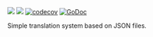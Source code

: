 [![](https://github.com/mbretter/go-translation/actions/workflows/test.yml/badge.svg)](https://github.com/mbretter/go-translation/actions/workflows/test.yml)
[![](https://goreportcard.com/badge/mbretter/go-translation)](https://goreportcard.com/report/mbretter/go-translation "Go Report Card")
[![codecov](https://codecov.io/gh/mbretter/go-translation/graph/badge.svg?token=YMBMKY7W9X)](https://codecov.io/gh/mbretter/go-translation)
[![GoDoc](https://godoc.org/github.com/mbretter/go-translation?status.svg)](https://pkg.go.dev/github.com/mbretter/go-translation)

Simple translation system based on JSON files.

